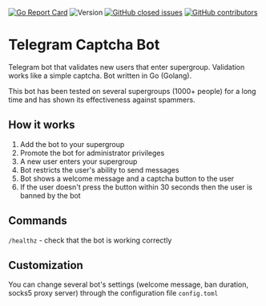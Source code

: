 <a href="https://goreportcard.com/report/github.com/dani0854/tg-captcha-bot"><img src="https://goreportcard.com/badge/github.com/dani0854/tg-captcha-bot" alt="Go Report Card"></a>
<img src="https://img.shields.io/github/go-mod/go-version/dani0854/tg-captcha-bot" alt="Version">
<a href="https://github.com/dani0854/tg-captcha-bot/issues"><img alt="GitHub closed issues" src="https://img.shields.io/github/issues-closed-raw/dani0854/tg-captcha-bot"></a>
<a href="https://github.com/dani0854/tg-captcha-bot/graphs/contributors"><img alt="GitHub contributors" src="https://img.shields.io/github/contributors/dani0854/tg-captcha-bot"></a>

# Telegram Captcha Bot

Telegram bot that validates new users that enter supergroup. Validation works like a simple captcha. Bot written in Go (Golang).

This bot has been tested on several supergroups (1000+ people) for a long time and has shown its effectiveness against spammers.

## How it works

1. Add the bot to your supergroup
2. Promote the bot for administrator privileges
3. A new user enters your supergroup
4. Bot restricts the user's ability to send messages
5. Bot shows a welcome message and a captcha button to the user
6. If the user doesn't press the button within 30 seconds then the user is banned by the bot

## Commands

`/healthz` - check that the bot is working correctly

## Сustomization

You can change several bot's settings (welcome message, ban duration, socks5 proxy server) through the configuration file `config.toml`
